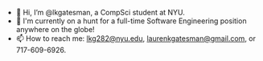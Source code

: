 - 👋 Hi, I’m @lkgatesman, a CompSci student at NYU.
- 👀 I'm currently on a hunt for a full-time Software Engineering position anywhere on the globe!
- 📫 How to reach me: lkg282@nyu.edu, laurenkgatesman@gmail.com, or 717-609-6926.

<!---
lkgatesman/lkgatesman is a ✨ special ✨ repository because its `README.md` (this file) appears on your GitHub profile.
You can click the Preview link to take a look at your changes.
--->
